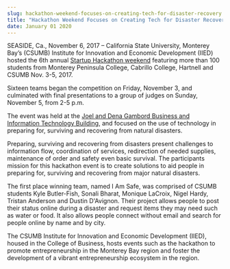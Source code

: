 ```yaml
---
slug: hackathon-weekend-focuses-on-creating-tech-for-disaster-recovery
title: "Hackathon Weekend Focuses on Creating Tech for Disaster Recovery"
date: January 01 2020
---
```


<p>SEASIDE, Ca., November 6, 2017 – California State University, Monterey Bay’s (CSUMB) Institute for Innovation and Economic Development (IIED) hosted the 6th annual <a href="https://csumb.edu/iied/events/hackathon-begins">Startup Hackathon weekend</a> featuring more than 100 students from Monterey Peninsula College, Cabrillo College, Hartnell and CSUMB Nov. 3-5, 2017.</p><p>Sixteen teams began the competition on Friday, November 3, and culminated with final presentations to a group of judges on Sunday, November 5, from 2-5 p.m.</p><p>The event was held at the <a href="https://csumb.edu/directory/buildings/business-information-technology">Joel and Dena Gambord Business and Information Technology Building</a>, and focused on the use of technology in preparing for, surviving and recovering from natural disasters.</p><p>Preparing, surviving and recovering from disasters present challenges to information flow, coordination of services, redirection of needed supplies, maintenance of order and safety even basic survival. The participants mission for this hackathon event is to create solutions to aid people in preparing for, surviving and recovering from major natural disasters.</p><p>The first place winning team, named I Am Safe, was comprised of CSUMB students Kyle Butler-Fish, Sonali Bharat, Monique LaCroix, Nigel Hardy, Tristan Anderson and Dustin D'Avignon. Their project allows people to post their status online during a disaster and request items they may need such as water or food. It also allows people connect without email and search for people online by name and by city.</p><p>The CSUMB Institute for Innovation and Economic Development (IIED), housed in the College of Business, hosts events such as the hackathon to promote entrepreneurship in the Monterey Bay region and foster the development of a vibrant entrepreneurship ecosystem in the region.</p>
